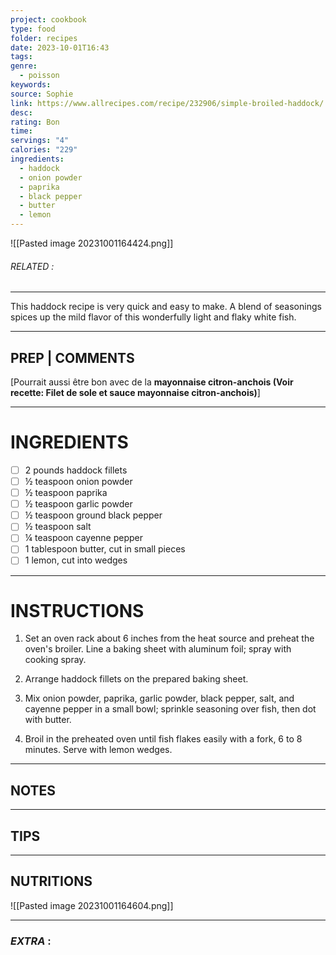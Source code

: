 ```yaml
---
project: cookbook
type: food
folder: recipes
date: 2023-10-01T16:43
tags: 
genre:
  - poisson
keywords: 
source: Sophie
link: https://www.allrecipes.com/recipe/232906/simple-broiled-haddock/
desc: 
rating: Bon
time: 
servings: "4"
calories: "229"
ingredients:
  - haddock
  - onion powder
  - paprika
  - black pepper
  - butter
  - lemon
---
```


![[Pasted image 20231001164424.png]]
###### *RELATED* : 
---
This haddock recipe is very quick and easy to make. A blend of seasonings spices up the mild flavor of this wonderfully light and flaky white fish.

---
## PREP | COMMENTS

[Pourrait aussi être bon avec de la **mayonnaise citron-anchois (Voir recette: Filet de sole et sauce mayonnaise citron-anchois)**]

---
# INGREDIENTS

- [ ] 2 pounds haddock fillets
- [ ] ½ teaspoon onion powder
- [ ] ½ teaspoon paprika
- [ ] ½ teaspoon garlic powder
- [ ] ½ teaspoon ground black pepper
- [ ] ½ teaspoon salt
- [ ] ¼ teaspoon cayenne pepper
- [ ] 1 tablespoon butter, cut in small pieces
- [ ] 1 lemon, cut into wedges

---
# INSTRUCTIONS

1. Set an oven rack about 6 inches from the heat source and preheat the oven's broiler. Line a baking sheet with aluminum foil; spray with cooking spray.
    
2. Arrange haddock fillets on the prepared baking sheet.
    
3. Mix onion powder, paprika, garlic powder, black pepper, salt, and cayenne pepper in a small bowl; sprinkle seasoning over fish, then dot with butter.
    
4. Broil in the preheated oven until fish flakes easily with a fork, 6 to 8 minutes. Serve with lemon wedges.

---
## NOTES



---
## TIPS



---
## NUTRITIONS

![[Pasted image 20231001164604.png]]

---
### *EXTRA* :



